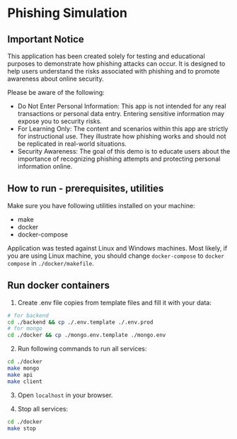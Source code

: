 # Phishing Simulation

## Important Notice

This application has been created solely for testing and educational purposes to demonstrate how phishing attacks can occur. It is designed to help users understand the risks associated with phishing and to promote awareness about online security.

Please be aware of the following:

- Do Not Enter Personal Information: This app is not intended for any real transactions or personal data entry. Entering sensitive information may expose you to security risks.
- For Learning Only: The content and scenarios within this app are strictly for instructional use. They illustrate how phishing works and should not be replicated in real-world situations.
- Security Awareness: The goal of this demo is to educate users about the importance of recognizing phishing attempts and protecting personal information online.


## How to run - prerequisites, utilities
Make sure you have following utilities installed on your machine:
- make
- docker
- docker-compose

Application was tested against Linux and Windows machines. Most likely, if you are using Linux machine, you should change `docker-compose` to `docker compose` in `./docker/makefile`.

## Run docker containers 

1. Create .env file copies from template files and fill it with your data:

```bash
# for backend
cd ./backend && cp ./.env.template ./.env.prod
# for mongo
cd ./docker && cp ./mongo.env.template ./mongo.env
```

2. Run following commands to run all services:
```bash
cd ./docker
make mongo
make api
make client
```

3. Open `localhost` in your browser.

4. Stop all services:
```bash
cd ./docker
make stop
```